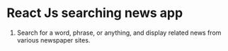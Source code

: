 # React Js searching news app
1. Search for a word, phrase, or anything, and display related news from various newspaper sites.


